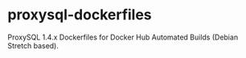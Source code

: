 # proxysql-dockerfiles
ProxySQL 1.4.x Dockerfiles for Docker Hub Automated Builds (Debian Stretch based).
